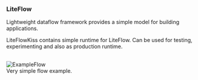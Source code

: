 ### LiteFlow
Lightweight dataflow framework provides a simple model for building applications.

LiteFlowKiss contains simple runtime for LiteFlow.
Can be used for testing, experimenting and also as production runtime. 
<br><br>

![ExampleFlow](/LiteFlowApi/docs/images/ConvertAddNumbersFlow.png)
<br>
Very simple flow example.
